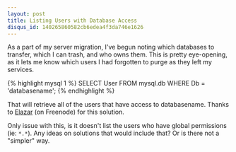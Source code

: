 ```yaml
--- 
layout: post
title: Listing Users with Database Access
disqus_id: 140265860582cb6edea4f3da746e1626
---
```

As a part of my server migration, I've begun noting which databases to
transfer, which I can trash, and who owns them. This is pretty eye-opening,
as it lets me know which users I had forgotten to purge as they left my
services.

{% highlight mysql 1 %}
SELECT User FROM mysql.db WHERE Db = 'databasename';
{% endhighlight %}

That will retrieve all of the users that have access to databasename. Thanks
to <a href="http://ishouldbecoding.com">Elazar</a> (on Freenode) for this
solution.

Only issue with this, is it doesn't list the users who have global permissions
(ie: `*.*`). Any ideas on solutions that would include that? Or is there not a
"simpler" way.
